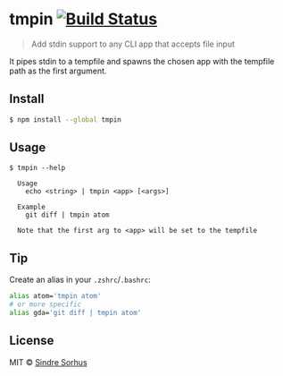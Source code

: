 # tmpin [![Build Status](https://travis-ci.org/sindresorhus/tmpin.svg?branch=master)](https://travis-ci.org/sindresorhus/tmpin)

> Add stdin support to any CLI app that accepts file input

It pipes stdin to a tempfile and spawns the chosen app with the tempfile path as the first argument.


## Install

```sh
$ npm install --global tmpin
```


## Usage

```
$ tmpin --help

  Usage
    echo <string> | tmpin <app> [<args>]

  Example
    git diff | tmpin atom

  Note that the first arg to <app> will be set to the tempfile
```


## Tip

Create an alias in your `.zshrc`/`.bashrc`:

```sh
alias atom='tmpin atom'
# or more specific
alias gda='git diff | tmpin atom'
```


## License

MIT © [Sindre Sorhus](http://sindresorhus.com)
